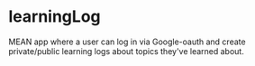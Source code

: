 # learningLog
MEAN app where a user can log in via Google-oauth and create private/public learning logs about topics they've learned about.
